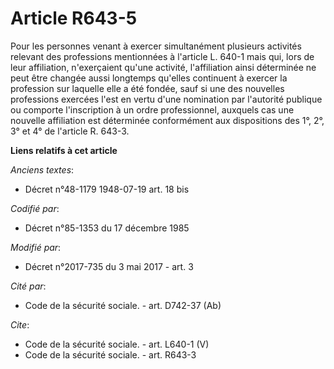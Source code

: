 # Article R643-5

Pour les personnes venant à exercer simultanément plusieurs activités relevant des professions mentionnées à l'article L.
640-1 mais qui, lors de leur affiliation, n'exerçaient qu'une activité, l'affiliation ainsi déterminée ne peut être changée
aussi longtemps qu'elles continuent à exercer la profession sur laquelle elle a été fondée, sauf si une des nouvelles
professions exercées l'est en vertu d'une nomination par l'autorité publique ou comporte l'inscription à un ordre
professionnel, auxquels cas une nouvelle affiliation est déterminée conformément aux dispositions des 1°, 2°, 3° et 4° de
l'article R. 643-3.

**Liens relatifs à cet article**

_Anciens textes_:

  - Décret n°48-1179 1948-07-19 art. 18 bis

_Codifié par_:

  - Décret n°85-1353 du 17 décembre 1985

_Modifié par_:

  - Décret n°2017-735 du 3 mai 2017 - art. 3

_Cité par_:

  - Code de la sécurité sociale. - art. D742-37 (Ab)

_Cite_:

  - Code de la sécurité sociale. - art. L640-1 (V)
  - Code de la sécurité sociale. - art. R643-3
